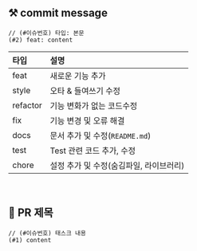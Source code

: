 ## ⚒ commit message

``` terminal=
// (#이슈번호) 타입: 본문
(#2) feat: content
```

| 타입 | 설명 |
| :-- | :-- |
| feat | 새로운 기능 추가 |
| style | 오타 & 들여쓰기 수정 |
| refactor | 기능 변화가 없는 코드수정 |
| fix | 기능 변경 및 오류 해결 |
| docs | 문서 추가 및 수정(`README.md`) |
| test | Test 관련 코드 추가, 수정 |
| chore | 설정 추가 및 수정(숨김파일, 라이브러리) |

</br>

## 💎 PR 제목

``` terminal=
// (#이슈번호) 태스크 내용
(#1) content        
```
